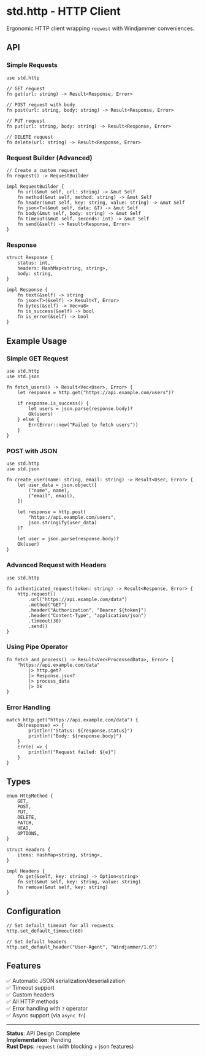 # std.http - HTTP Client

Ergonomic HTTP client wrapping `reqwest` with Windjammer conveniences.

## API

### Simple Requests

```windjammer
use std.http

// GET request
fn get(url: string) -> Result<Response, Error>

// POST request with body
fn post(url: string, body: string) -> Result<Response, Error>

// PUT request
fn put(url: string, body: string) -> Result<Response, Error>

// DELETE request
fn delete(url: string) -> Result<Response, Error>
```

### Request Builder (Advanced)

```windjammer
// Create a custom request
fn request() -> RequestBuilder

impl RequestBuilder {
    fn url(&mut self, url: string) -> &mut Self
    fn method(&mut self, method: string) -> &mut Self
    fn header(&mut self, key: string, value: string) -> &mut Self
    fn json<T>(&mut self, data: &T) -> &mut Self
    fn body(&mut self, body: string) -> &mut Self
    fn timeout(&mut self, seconds: int) -> &mut Self
    fn send(&self) -> Result<Response, Error>
}
```

### Response

```windjammer
struct Response {
    status: int,
    headers: HashMap<string, string>,
    body: string,
}

impl Response {
    fn text(&self) -> string
    fn json<T>(&self) -> Result<T, Error>
    fn bytes(&self) -> Vec<u8>
    fn is_success(&self) -> bool
    fn is_error(&self) -> bool
}
```

## Example Usage

### Simple GET Request

```windjammer
use std.http
use std.json

fn fetch_users() -> Result<Vec<User>, Error> {
    let response = http.get("https://api.example.com/users")?
    
    if response.is_success() {
        let users = json.parse(response.body)?
        Ok(users)
    } else {
        Err(Error::new("Failed to fetch users"))
    }
}
```

### POST with JSON

```windjammer
use std.http
use std.json

fn create_user(name: string, email: string) -> Result<User, Error> {
    let user_data = json.object([
        ("name", name),
        ("email", email),
    ])
    
    let response = http.post(
        "https://api.example.com/users",
        json.stringify(user_data)
    )?
    
    let user = json.parse(response.body)?
    Ok(user)
}
```

### Advanced Request with Headers

```windjammer
use std.http

fn authenticated_request(token: string) -> Result<Response, Error> {
    http.request()
        .url("https://api.example.com/data")
        .method("GET")
        .header("Authorization", "Bearer ${token}")
        .header("Content-Type", "application/json")
        .timeout(30)
        .send()
}
```

### Using Pipe Operator

```windjammer
fn fetch_and_process() -> Result<Vec<ProcessedData>, Error> {
    "https://api.example.com/data"
        |> http.get?
        |> Response.json?
        |> process_data
        |> Ok
}
```

### Error Handling

```windjammer
match http.get("https://api.example.com/data") {
    Ok(response) => {
        println!("Status: ${response.status}")
        println!("Body: ${response.body}")
    }
    Err(e) => {
        println!("Request failed: ${e}")
    }
}
```

## Types

```windjammer
enum HttpMethod {
    GET,
    POST,
    PUT,
    DELETE,
    PATCH,
    HEAD,
    OPTIONS,
}

struct Headers {
    items: HashMap<string, string>,
}

impl Headers {
    fn get(&self, key: string) -> Option<string>
    fn set(&mut self, key: string, value: string)
    fn remove(&mut self, key: string)
}
```

## Configuration

```windjammer
// Set default timeout for all requests
http.set_default_timeout(60)

// Set default headers
http.set_default_header("User-Agent", "Windjammer/1.0")
```

## Features

✅ Automatic JSON serialization/deserialization  
✅ Timeout support  
✅ Custom headers  
✅ All HTTP methods  
✅ Error handling with `?` operator  
✅ Async support (via `async fn`)  

---

**Status**: API Design Complete  
**Implementation**: Pending  
**Rust Deps**: `reqwest` (with blocking + json features)

